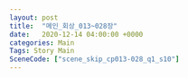 ```yaml
---
layout: post
title:  "메인_회상_013~028장"
date:   2020-12-14 04:00:00 +0000
categories: Main
Tags: Story Main
SceneCode: ["scene_skip_cp013-028_q1_s10"]
---
```

